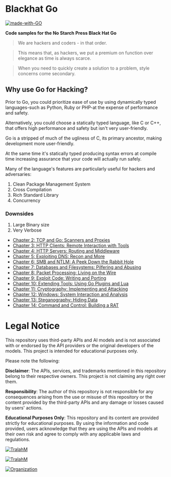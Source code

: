 # Blackhat Go
[![made-with-GO](https://img.shields.io/badge/Made%20with-Go-1f425f.svg)](https://www.python.org/)

**Code samples for the No Starch Press Black Hat Go**

> We are hackers and coders - in that order.

> This means that, as hackers, we put a premium on function over elegance as time is always scarce.

> When you need to quickly create a solution to a problem, style concerns come secondary.


## Why use Go for Hacking?
Prior to Go, you could prioritize ease of use by using dynamically typed languages-such as Python, Ruby or PHP-at the expense of performance and safety.

Alternatively, you could choose a statically typed language, like C or C++, that offers high performance and safety but isn't very user-friendly.

Go is a stripped of much of the ugliness of C, its primary ancestor, making development more user-friendly.

At the same time it's statically typed producing syntax errors at compile time increasing assurance that your code will actually run safely.

Many of the language's features are particularly useful for hackers and adversaries:

1. Clean Package Management System
2. Cross Compilation
3. Rich Standard Library
4. Concurrency

### Downsides
1. Large Binary size
2. Very Verbose


* [Chapter 2: TCP and Go: Scanners and Proxies](chapter2_TCP_and_Go_Scanners_and_Proxies)
* [Chapter 3: HTTP Clients: Remote Interaction with Tools](chapter3_HTTP_Clients_Remote_Interaction_with_Tools)
* [Chapter 4: HTTP Servers: Routing and Middleware](chapter4_HTTP_Servers_Routing_and_Middleware)
* [Chapter 5: Exploiting DNS: Recon and More](chapter5_Exploiting_DNS_Recon_and_More)
* [Chapter 6: SMB and NTLM: A Peek Down the Rabbit Hole](chapter6_SMB_and_NTLM_A_Peek_Down_the_Rabbit_Hole)
* [Chapter 7: Databases and Filesystems: Pilfering and Abusing](chapter7_Databases_and_Filesystems_Pilfering_and_Abusing)
* [Chapter 8: Packet Processing: Living on the Wire](chapter8_Packet_Processing_Living_on_the_Wire)
* [Chapter 9: Exploit Code: Writing and Porting](chapter9_Exploit_Code_Writing_and_Porting)
* [Chapter 10: Extending Tools: Using Go Plugins and Lua](chapter10_Extendable_Tools_Using_Go_Plugins_and_LUA)
* [Chapter 11: Cryptography: Implementing and Attacking](chapter11_Cryptography_Implementing_and_Attacking)
* [Chapter 12: Windows: System Interaction and Analysis](chapter12_Windows_System_Interaction_and_Analysis)
* [Chapter 13: Steganography: Hiding Data](chapter13_Steganography_Hiding_Data)
* [Chapter 14: Command and Control: Building a RAT](chapter14_Command_and_Control_Building_a_RAT)


# Legal Notice
This repository uses third-party APIs and AI models and is not associated with or endorsed by the API providers or the original developers of the models. This project is intended for educational purposes only.

Please note the following:

**Disclaimer**: The APIs, services, and trademarks mentioned in this repository belong to their respective owners. This project is not claiming any right over them.

**Responsibility**: The author of this repository is not responsible for any consequences arising from the use or misuse of this repository or the content provided by the third-party APIs and any damage or losses caused by users' actions.

**Educational Purposes Only**: This repository and its content are provided strictly for educational purposes. By using the information and code provided, users acknowledge that they are using the APIs and models at their own risk and agree to comply with any applicable laws and regulations.


[![TralahM](https://img.shields.io/badge/Engineer-TralahM-blue.svg?style=for-the-badge)](https://github.com/TralahM)

[![TralahM](https://img.shields.io/badge/Maintainer-TralahM-green.svg?style=for-the-badge)](https://github.com/TralahM)

[![Organization](https://img.shields.io/badge/Org-TralahTek-blue.svg)](https://github.com/TralahTek)

